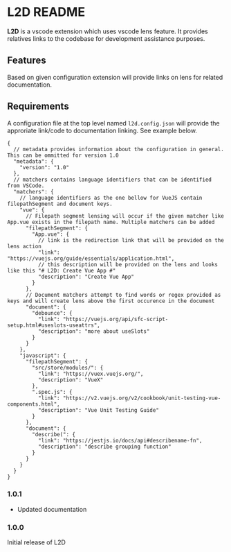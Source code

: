 # L2D README

**L2D** is a vscode extension which uses vscode lens feature. It provides relatives links to the codebase for development assistance purposes.

## Features

Based on given configuration extension will provide links on lens for related documentation.

## Requirements

A configuration file at the top level named `l2d.config.json` will provide the approriate link/code to documentation linking. See example below.

```
{
  // metadata provides information about the configuration in general. This can be ommitted for version 1.0
  "metadata": {
    "version": "1.0"
  },
  // matchers contains language identifiers that can be identified from VSCode.
  "matchers": {
    // language identifiers as the one bellow for VueJS contain filepathSegment and document keys.
    "vue": {
      // Filepath segment lensing will occur if the given matcher like App.vue exists in the filepath name. Multiple matchers can be added
      "filepathSegment": {
        "App.vue": {
          // link is the redirection link that will be provided on the lens action
          "link": "https://vuejs.org/guide/essentials/application.html",
          // this description will be provided on the lens and looks like this "# L2D: Create Vue App #"
          "description": "Create Vue App"
        }
      },
      // Document matchers attempt to find words or regex provided as keys and will create lens above the first occurence in the document
      "document": {
        "debounce": {
          "link": "https://vuejs.org/api/sfc-script-setup.html#useslots-useattrs",
          "description": "more about useSlots"
        }
      }
    },
    "javascript": {
      "filepathSegment": {
        "src/store/modules/": {
          "link": "https://vuex.vuejs.org/",
          "description": "VueX"
        },
        ".spec.js": {
          "link": "https://v2.vuejs.org/v2/cookbook/unit-testing-vue-components.html",
          "description": "Vue Unit Testing Guide"
        }
      },
      "document": {
        "describe(": {
          "link": "https://jestjs.io/docs/api#describename-fn",
          "description": "describe grouping function"
        }
      }
    }
  }
}
```

### 1.0.1

- Updated documentation

### 1.0.0

Initial release of L2D

